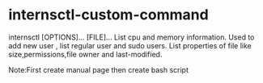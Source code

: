# internsctl-custom-command

internsctl [OPTIONS]... [FILE]...
List cpu and memory information.
Used to add new user , list regular user and sudo users.
List properties of file like size,permissions,file owner and last-modified. 

Note:First create manual page then create bash script

